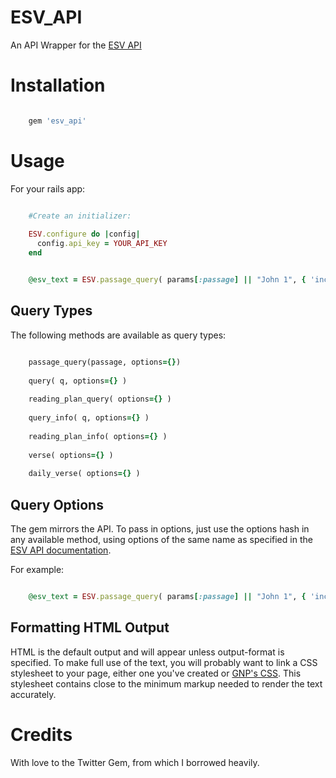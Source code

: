 # ESV_API

An API Wrapper for the [ESV API](http://www.esvapi.org/api)

# Installation

```ruby

    gem 'esv_api'
```


# Usage

For your rails app:
 
```ruby

    #Create an initializer:
	
	ESV.configure do |config|
	  config.api_key = YOUR_API_KEY
	end
```

```ruby

    @esv_text = ESV.passage_query( params[:passage] || "John 1", { 'include-footnotes' => 'false', 'include-headings' => 'false', 'include-subheadings' => 'false', 'include-audio-link' => 'false' } )
```

## Query Types

The following methods are available as query types:

```ruby

    passage_query(passage, options={})
	
    query( q, options={} )
    
    reading_plan_query( options={} )
    
    query_info( q, options={} )
    
    reading_plan_info( options={} )
    
    verse( options={} )
    
    daily_verse( options={} )
```


## Query Options

The gem mirrors the API. To pass in options, just use the options hash in any available method, using options of the same name as specified in the [ESV API documentation](http://www.esvapi.org/api).

For example:

```ruby

    @esv_text = ESV.passage_query( params[:passage] || "John 1", { 'include-footnotes' => 'false', 'include-headings' => 'false', 'include-subheadings' => 'false', 'include-audio-link' => 'false' } )
```

 

## Formatting HTML Output

HTML is the default output and will appear unless output-format is specified. To make full use of the text, you will probably want to link a CSS stylesheet to your page, either one you've created or [GNP's CSS](http://www.gnpcb.org/esv/assets/style/text.css). This stylesheet contains close to the minimum markup needed to render the text accurately.

# Credits

With love to the Twitter Gem, from which I borrowed heavily.